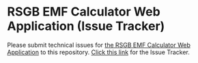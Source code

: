 # RSGB EMF Calculator Web Application (Issue Tracker)

Please submit technical issues for [the RSGB EMF Calculator Web Application](https://rsgb.services/public/software/emccalculator/) to this repository. [Click this link](https://github.com/oliversturm/rsgb-emf-calculator-issues/issues) for the Issue Tracker.
